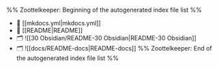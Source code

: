 %% Zoottelkeeper: Beginning of the autogenerated index file list  %%
- 📄 [[mkdocs.yml|mkdocs.yml]]
- 📄 [[README|README]]
- 🗂️ ![[30 Obsidian/README-30 Obsidian|README-30 Obsidian]]
- 🗂️ ![[docs/README-docs|README-docs]]
%% Zoottelkeeper: End of the autogenerated index file list  %%
